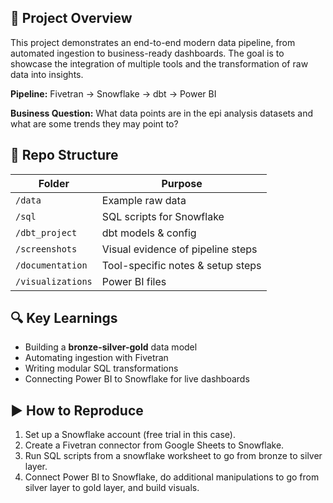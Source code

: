 

## 📌 Project Overview
This project demonstrates an end-to-end modern data pipeline, from automated ingestion to business-ready dashboards. The goal is to showcase the integration of multiple tools and the transformation of raw data into insights.

**Pipeline:** Fivetran → Snowflake → dbt → Power BI

**Business Question:** What data points are in the epi analysis datasets and what are some trends they may point to?



## 📂 Repo Structure
| Folder | Purpose |
|--------|---------|
| `/data` | Example raw data |
| `/sql` | SQL scripts for Snowflake |
| `/dbt_project` | dbt models & config |
| `/screenshots` | Visual evidence of pipeline steps |
| `/documentation` | Tool-specific notes & setup steps |
| `/visualizations` | Power BI files |


## 🔍 Key Learnings
- Building a **bronze-silver-gold** data model
- Automating ingestion with Fivetran
- Writing modular SQL transformations
- Connecting Power BI to Snowflake for live dashboards

## ▶ How to Reproduce
1. Set up a Snowflake account (free trial in this case).
2. Create a Fivetran connector from Google Sheets to Snowflake.
3. Run SQL scripts from a snowflake worksheet to go from bronze to silver layer.
4. Connect Power BI to Snowflake, do additional manipulations to go from silver layer to gold layer, and build visuals.
